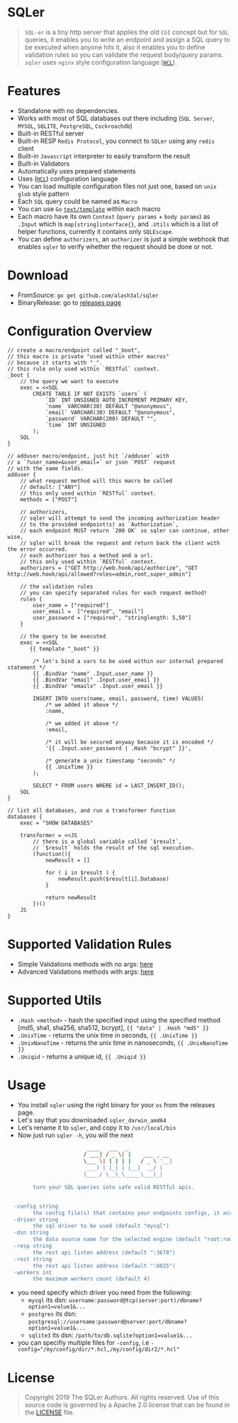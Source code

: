 SQLer
=====
> `SQL-er` is a tiny http server that applies the old `CGI` concept but for `SQL` queries, it enables you to write an endpoint and assign a SQL query to be executed when anyone hits it, also it enables you to define validation rules so you can validate the request body/query params. `sqler` uses `nginx` style configuration language ([`HCL`](https://github.com/hashicorp/hcl)).

Features
========
- Standalone with no dependencies.
- Works with most of SQL databases out there including (`SQL Server`, `MYSQL`, `SQLITE`, `PostgreSQL`, `Cockroachdb`)
- Built-in RESTful server
- Built-in RESP `Redis Protocol`, you connect to `SQLer` using any `redis` client
- Built-in `Javascript` interpreter to easily transform the result
- Built-in Validators
- Automatically uses prepared statements
- Uses ([`HCL`](https://github.com/hashicorp/hcl)) configuration language
- You can load multiple configuration files not just one, based on `unix glob` style pattern
- Each `SQL` query could be named as `Macro`
- You can use `Go` [`text/template`](https://golang.org/pkg/text/template/) within each macro
- Each macro have its own `Context` (`query params` + `body params`) as `.Input` which is `map[string]interface{}`, and `.Utils` which is a list of helper functions, currently it contains only `SQLEscape`.
- You can define `authorizers`, an `authorizer` is just a simple webhook that enables `sqler` to verify whether the request should be done or not.

Download
========
- FromSource: `go get github.com/alash3al/sqler`
- BinaryRelease: go to [releases page](https://github.com/alash3al/sqler/releases)

Configuration Overview
======================
```hcl
// create a macro/endpoint called "_boot",
// this macro is private "used within other macros" 
// because it starts with "_".
// this rule only used within `RESTful` context.
_boot {
    // the query we want to execute
    exec = <<SQL
        CREATE TABLE IF NOT EXISTS `users` (
            `ID` INT UNSIGNED AUTO_INCREMENT PRIMARY KEY,
            `name` VARCHAR(30) DEFAULT "@anonymous",
            `email` VARCHAR(30) DEFAULT "@anonymous",
            `password` VARCHAR(200) DEFAULT "",
            `time` INT UNSIGNED
        );
    SQL
}

// adduser macro/endpoint, just hit `/adduser` with
// a `?user_name=&user_email=` or json `POST` request
// with the same fields.
adduser {
    // what request method will this macro be called
    // default: ["ANY"]
    // this only used within `RESTful` context.
    methods = ["POST"]

    // authorizers,
    // sqler will attempt to send the incoming authorization header
    // to the provided endpoint(s) as `Authorization`,
    // each endpoint MUST return `200 OK` so sqler can continue, other wise,
    // sqler will break the request and return back the client with the error occurred.
    // each authorizer has a method and a url.
    // this only used within `RESTful` context.
    authorizers = ["GET http://web.hook/api/authorize", "GET http://web.hook/api/allowed?roles=admin,root,super_admin"]

    // the validation rules
    // you can specify separated rules for each request method!
    rules {
        user_name = ["required"]
        user_email =  ["required", "email"]
        user_password = ["required", "stringlength: 5,50"]
    }

    // the query to be executed
    exec = <<SQL
       {{ template "_boot" }}

        /* let's bind a vars to be used within our internal prepared statement */
        {{ .BindVar "name" .Input.user_name }}
        {{ .BindVar "email" .Input.user_email }}
        {{ .BindVar "emailx" .Input.user_email }}

        INSERT INTO users(name, email, password, time) VALUES(
            /* we added it above */
            :name,

            /* we added it above */
            :email,

            /* it will be secured anyway because it is encoded */
            '{{ .Input.user_password | .Hash "bcrypt" }}',

            /* generate a unix timestamp "seconds" */
            {{ .UnixTime }}
        );

        SELECT * FROM users WHERE id = LAST_INSERT_ID();
    SQL
}

// list all databases, and run a transformer function
databases {
    exec = "SHOW DATABASES"

    transformer = <<JS
        // there is a global variable called `$result`,
        // `$result` holds the result of the sql execution.
        (function(){
            newResult = []

            for ( i in $result ) {
                newResult.push($result[i].Database)
            }

            return newResult
        })()
    JS
}

```

Supported Validation Rules
==========================
- Simple Validations methods with no args: [here](https://godoc.org/github.com/asaskevich/govalidator#TagMap)
- Advanced Validations methods with args: [here](https://godoc.org/github.com/asaskevich/govalidator#ParamTagMap) 

Supported Utils
===============
- `.Hash <method>` - hash the specified input using the specified method [md5, sha1, sha256, sha512, bcrypt], `{{ "data" | .Hash "md5" }}`
- `.UnixTime` - returns the unix time in seconds, `{{ .UnixTime }}`
- `.UnixNanoTime` - returns the unix time in nanoseconds, `{{ .UnixNanoTime }}`
- `.Uniqid` - returns a unique id, `{{ .Uniqid }}`

Usage
======
- You install `sqler` using the right binary for your `os` from the releases page.
- Let's say that you downloaded `sqler_darwin_amd64`
- Let's rename it to `sqler`, and copy it to `/usr/local/bin`
- Now just run `sqler -h`, you will the next  
```bash
                         ____   ___  _
                        / ___| / _ \| |    ___ _ __
                        \___ \| | | | |   / _ \ '__|
                         ___) | |_| | |__|  __/ |
                        |____/ \__\_\_____\___|_|

        turn your SQL queries into safe valid RESTful apis.


  -config string
        the config file(s) that contains your endpoints configs, it accepts comma seprated list of glob style pattern (default "./config.example.hcl")
  -driver string
        the sql driver to be used (default "mysql")
  -dsn string
        the data source name for the selected engine (default "root:root@tcp(127.0.0.1)/test?multiStatements=true")
  -resp string
        the rest api listen address (default ":3678")
  -rest string
        the rest api listen address (default ":8025")
  -workers int
        the maximum workers count (default 4)
```

- you need specify which driver you need from the following:
  - `mysql`         its dsn: `username:password@tcp(server:port)/dbname?option1=value1&...`
  - `postgres`      its dsn: `postgresql://username:password@server:port/dbname?option1=value1&...`
  - `sqlite3`       its dsn: `/path/to/db.sqlite?option1=value1&...`
- you can specifiy multiple files for `-config`, i.e `-config="/my/config/dir/*.hcl,/my/config/dir2/*.hcl"`

License
========
> Copyright 2019 The SQLer Authors. All rights reserved.
> Use of this source code is governed by a Apache 2.0
> license that can be found in the [LICENSE](/License) file.


